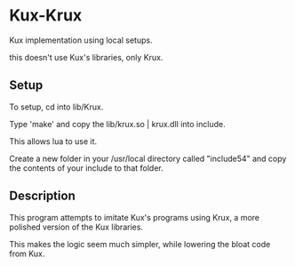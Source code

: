 # Kux-Krux

Kux implementation using local setups.

this doesn't use Kux's libraries, only Krux.

## Setup

To setup, cd into lib/Krux.

Type 'make' and copy the lib/krux.so | krux.dll into include.

This allows lua to use it.

Create a new folder in your /usr/local directory called "include54" and copy the contents of your include to that folder.


## Description

This program attempts to imitate Kux's programs using Krux, a more polished version of the Kux libraries.

This makes the logic seem much simpler, while lowering the bloat code from Kux.